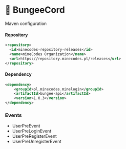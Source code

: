# 📙 BungeeCord

Maven configuration

#### Repository

```xml
<repository>
  <id>minecodes-repository-releases</id>
  <name>mineCodes Organization</name>
  <url>https://repository.minecodes.pl/releases</url>
</repository>
```

#### Dependency

```xml
<dependency>
    <groupId>pl.minecodes.minelogin</groupId>
    <artifactId>bungee-api</artifactId>
    <version>1.0.3</version>
</dependency>
```

### Events

* UserPreEvent
* UserPreLoginEvent
* UserPreRegisterEvent
* UserPreUnregisterEvent
